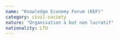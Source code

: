 ```yaml
---
name: "Knowledge Economy Forum (KEF)"
category: civil-society
nature: "Organisation à but non lucratif"
nationality: LTU
---
```

